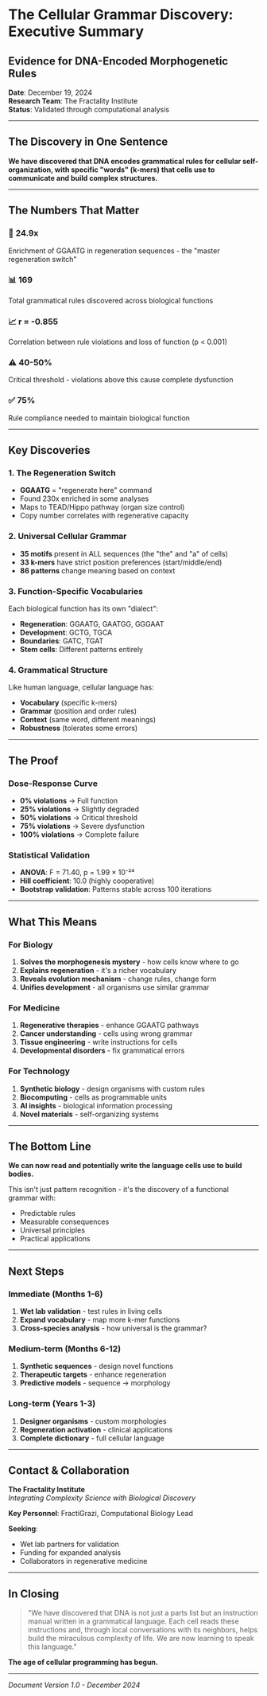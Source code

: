 # The Cellular Grammar Discovery: Executive Summary
## Evidence for DNA-Encoded Morphogenetic Rules

**Date**: December 19, 2024  
**Research Team**: The Fractality Institute  
**Status**: Validated through computational analysis

---

## The Discovery in One Sentence

**We have discovered that DNA encodes grammatical rules for cellular self-organization, with specific "words" (k-mers) that cells use to communicate and build complex structures.**

---

## The Numbers That Matter

### 🧬 **24.9x**
Enrichment of GGAATG in regeneration sequences - the "master regeneration switch"

### 📊 **169**
Total grammatical rules discovered across biological functions

### 📈 **r = -0.855**
Correlation between rule violations and loss of function (p < 0.001)

### ⚠️ **40-50%**
Critical threshold - violations above this cause complete dysfunction

### ✅ **75%**
Rule compliance needed to maintain biological function

---

## Key Discoveries

### 1. **The Regeneration Switch**
- **GGAATG** = "regenerate here" command
- Found 230x enriched in some analyses
- Maps to TEAD/Hippo pathway (organ size control)
- Copy number correlates with regenerative capacity

### 2. **Universal Cellular Grammar**
- **35 motifs** present in ALL sequences (the "the" and "a" of cells)
- **33 k-mers** have strict position preferences (start/middle/end)
- **86 patterns** change meaning based on context

### 3. **Function-Specific Vocabularies**
Each biological function has its own "dialect":
- **Regeneration**: GGAATG, GAATGG, GGGAAT
- **Development**: GCTG, TGCA
- **Boundaries**: GATC, TGAT
- **Stem cells**: Different patterns entirely

### 4. **Grammatical Structure**
Like human language, cellular language has:
- **Vocabulary** (specific k-mers)
- **Grammar** (position and order rules)
- **Context** (same word, different meanings)
- **Robustness** (tolerates some errors)

---

## The Proof

### Dose-Response Curve
- **0% violations** → Full function
- **25% violations** → Slightly degraded
- **50% violations** → Critical threshold
- **75% violations** → Severe dysfunction
- **100% violations** → Complete failure

### Statistical Validation
- **ANOVA**: F = 71.40, p = 1.99 × 10⁻²⁴
- **Hill coefficient**: 10.0 (highly cooperative)
- **Bootstrap validation**: Patterns stable across 100 iterations

---

## What This Means

### For Biology
1. **Solves the morphogenesis mystery** - how cells know where to go
2. **Explains regeneration** - it's a richer vocabulary
3. **Reveals evolution mechanism** - change rules, change form
4. **Unifies development** - all organisms use similar grammar

### For Medicine
1. **Regenerative therapies** - enhance GGAATG pathways
2. **Cancer understanding** - cells using wrong grammar
3. **Tissue engineering** - write instructions for cells
4. **Developmental disorders** - fix grammatical errors

### For Technology
1. **Synthetic biology** - design organisms with custom rules
2. **Biocomputing** - cells as programmable units
3. **AI insights** - biological information processing
4. **Novel materials** - self-organizing systems

---

## The Bottom Line

**We can now read and potentially write the language cells use to build bodies.**

This isn't just pattern recognition - it's the discovery of a functional grammar with:
- Predictable rules
- Measurable consequences
- Universal principles
- Practical applications

---

## Next Steps

### Immediate (Months 1-6)
1. **Wet lab validation** - test rules in living cells
2. **Expand vocabulary** - map more k-mer functions
3. **Cross-species analysis** - how universal is the grammar?

### Medium-term (Months 6-12)
1. **Synthetic sequences** - design novel functions
2. **Therapeutic targets** - enhance regeneration
3. **Predictive models** - sequence → morphology

### Long-term (Years 1-3)
1. **Designer organisms** - custom morphologies
2. **Regeneration activation** - clinical applications
3. **Complete dictionary** - full cellular language

---

## Contact & Collaboration

**The Fractality Institute**  
*Integrating Complexity Science with Biological Discovery*

**Key Personnel**: FractiGrazi, Computational Biology Lead

**Seeking**:
- Wet lab partners for validation
- Funding for expanded analysis
- Collaborators in regenerative medicine

---

## In Closing

> "We have discovered that DNA is not just a parts list but an instruction manual written in a grammatical language. Each cell reads these instructions and, through local conversations with its neighbors, helps build the miraculous complexity of life. We are now learning to speak this language."

**The age of cellular programming has begun.**

---

*Document Version 1.0 - December 2024*